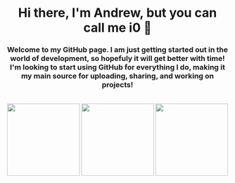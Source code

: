 <h1 align="center">Hi there, I'm Andrew, but you can call me i0 👋</h1>

<h3 align="center">
Welcome to my GitHub page. I am just getting started out in the world of development, so hopefuly it will get better with time! I'm looking to start using GitHub for everything I do, making it my main source for uploading, sharing, and working on projects!
</h3>

<p align="center">
	<br>
	<img src="https://github-readme-stats.vercel.app/api?username=i0dev&show_icons=true&theme=dracula" height="165px">
	<img src="https://github-readme-stats.vercel.app/api/wakatime?username=i0dev" height="165px">
	<img src="https://github-readme-stats.vercel.app/api/top-langs/?username=i0dev&show_icons=true&theme=dracula" height="165px">
</p>
